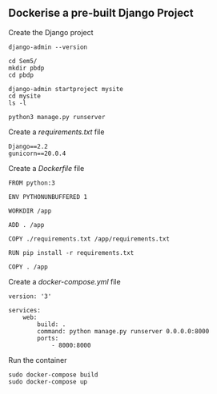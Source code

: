 ## Dockerise a pre-built Django Project 

Create the Django project
```shell
django-admin --version

cd Sem5/
mkdir pbdp
cd pbdp

django-admin startproject mysite
cd mysite
ls -l

python3 manage.py runserver
```

Create a *requirements.txt* file
```
Django==2.2
gunicorn==20.0.4
```

Create a *Dockerfile* file
```
FROM python:3

ENV PYTHONUNBUFFERED 1

WORKDIR /app

ADD . /app

COPY ./requirements.txt /app/requirements.txt

RUN pip install -r requirements.txt

COPY . /app
```

Create a *docker-compose.yml* file

```
version: '3'

services:
	web: 
		build: .
		command: python manage.py runserver 0.0.0.0:8000
		ports:
			- 8000:8000
```
		
Run the container
```shell
sudo docker-compose build
sudo docker-compose up
```